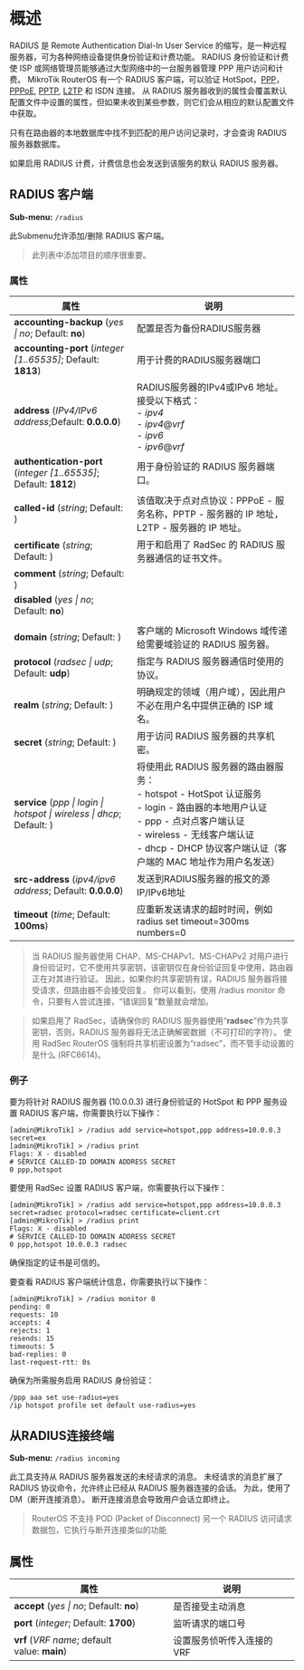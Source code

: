 # 概述

RADIUS 是 Remote Authentication Dial-In User Service 的缩写，是一种远程服务器，可为各种网络设备提供身份验证和计费功能。 RADIUS 身份验证和计费使 ISP 或网络管理员能够通过大型网络中的一台服务器管理 PPP 用户访问和计费。 MikroTik RouterOS 有一个 RADIUS 客户端，可以验证 HotSpot，[PPP](https://help.mikrotik.com/docs/display/ROS/PPP)，[PPPoE](https://help.mikrotik.com/docs/display/ROS/PPPoE), [PPTP](https://help.mikrotik.com/docs/display/ROS/PPTP), [L2TP](https://help.mikrotik.com/docs/display/ROS/L2TP) 和 ISDN 连接。 从 RADIUS 服务器收到的属性会覆盖默认配置文件中设置的属性，但如果未收到某些参数，则它们会从相应的默认配置文件中获取。

只有在路由器的本地数据库中找不到匹配的用户访问记录时，才会查询 RADIUS 服务器数据库。

如果启用 RADIUS 计费，计费信息也会发送到该服务的默认 RADIUS 服务器。

## RADIUS 客户端

 **Sub-menu:** `/radius`

此Submenu允许添加/删除 RADIUS 客户端。

> 此列表中添加项目的顺序很重要。

### 属性

| 属性                                                                                                                                                                                                                                                                                                                                                     | 说明                                                                                                                                                                                                                                      |
| -------------------------------------------------------------------------------------------------------------------------------------------------------------------------------------------------------------------------------------------------------------------------------------------------------------------------------------------------------- | ----------------------------------------------------------------------------------------------------------------------------------------------------------------------------------------------------------------------------------------- |
| **accounting-backup** (_yes                                     \| no_; Default: **no**)                                                                                                                                                                                                                                                                 | 配置是否为备份RADIUS服务器                                                                                                                                                                                                                |
| **accounting-port** (_integer [1..65535]_; Default: **1813**)                                                                                                                                                                                                                                                                                            | 用于计费的RADIUS服务器端口                                                                                                                                                                                                                |
| **address** (_IPv4/IPv6 address_;Default: **0.0.0.0**)                                                                                                                                                                                                                                                                                                   | RADIUS服务器的IPv4或IPv6 地址。<br>接受以下格式：<br> - _ipv4_  <br> - _ipv4_@_vrf_  <br> - _ipv6_  <br> - _ipv6_@_vrf_                                                                                                                   |
| **authentication-port** (_integer [1..65535]_; Default: **1812**)                                                                                                                                                                                                                                                                                        | 用于身份验证的 RADIUS 服务器端口。                                                                                                                                                                                                        |
| **called-id** (_string_; Default: )                                                                                                                                                                                                                                                                                                                      | 该值取决于点对点协议：PPPoE - 服务名称，PPTP - 服务器的 IP 地址，L2TP - 服务器的 IP 地址。                                                                                                                                                |
| **certificate** (_string_; Default: )                                                                                                                                                                                                                                                                                                                    | 用于和启用了 RadSec 的 RADIUS 服务器通信的证书文件。                                                                                                                                                                                      |
| **comment** (_string_; Default: )                                                                                                                                                                                                                                                                                                                        |                                                                                                                                                                                                                                           |
| **disabled** (_yes                                                                        \| no_; Default: **no**)                                                                                                                                                                                                                                       |
|                                                                                                                                                                                                                                                                                                                                                          |
| **domain** (_string_; Default: )                                                                                                                                                                                                                                                                                                                         | 客户端的 Microsoft Windows 域传递给需要域验证的 RADIUS 服务器。                                                                                                                                                                           |
| **protocol** (_radsec                                                                                                                                                                                                                                                                                                         \| udp_; Default: **udp**) | 指定与 RADIUS 服务器通信时使用的协议。                                                                                                                                                                                                    |
| **realm** (_string_; Default: )                                                                                                                                                                                                                                                                                                                          | 明确规定的领域（用户域），因此用户不必在用户名中提供正确的 ISP 域名。                                                                                                                                                                     |
| **secret** (_string_; Default: )                                                                                                                                                                                                                                                                                                                         | 用于访问 RADIUS 服务器的共享机密。                                                                                                                                                                                                        |
| **service** (_ppp                                                                                                  \| login \| hotspot                                                                                                                         \| wireless                               \| dhcp_; Default: )                            | 将使用此 RADIUS 服务器的路由器服务：<br> - hotspot - HotSpot 认证服务<br> - login - 路由器的本地用户认证<br> - ppp - 点对点客户端认证<br> - wireless - 无线客户端认证<br> - dhcp - DHCP 协议客户端认证（客户端的 MAC 地址作为用户名发送） |
| **src-address** (_ipv4/ipv6 address_; Default: **0.0.0.0**)                                                                                                                                                                                                                                                                                              | 发送到RADIUS服务器的报文的源IP/IPv6地址                                                                                                                                                                                                   |
| **timeout** (_time_; Default: **100ms**)                                                                                                                                                                                                                                                                                                                 | 应重新发送请求的超时时间，例如 radius set timeout=300ms numbers=0                                                                                                                                                                         |

> 当 RADIUS 服务器使用 CHAP、MS-CHAPv1、MS-CHAPv2 对用户进行身份验证时，它不使用共享密钥，该密钥仅在身份验证回复中使用，路由器正在对其进行验证。 因此，如果你的共享密钥有误，RADIUS 服务器将接受请求，但路由器不会接受回复。 你可以看到，使用 /radius monitor 命令，只要有人尝试连接，“错误回复”数量就会增加。

> 如果启用了 RadSec，请确保你的 RADIUS 服务器使用“**radsec**”作为共享密钥，否则，RADIUS 服务器将无法正确解密数据（不可打印的字符）。 使用 RadSec RouterOS 强制将共享机密设置为“radsec”，而不管手动设置的是什么 (RFC6614)。

### 例子

要为将针对 RADIUS 服务器 (10.0.0.3) 进行身份验证的 HotSpot 和 PPP 服务设置 RADIUS 客户端，你需要执行以下操作：

````shell
[admin@MikroTik] > /radius add service=hotspot,ppp address=10.0.0.3 secret=ex
[admin@MikroTik] > /radius print
Flags: X - disabled
# SERVICE CALLED-ID DOMAIN ADDRESS SECRET
0 ppp,hotspot

````

要使用 RadSec 设置 RADIUS 客户端，你需要执行以下操作：

```shell
[admin@MikroTik] > /radius add service=hotspot,ppp address=10.0.0.3 secret=radsec protocol=radsec certificate=client.crt
[admin@MikroTik] > /radius print
Flags: X - disabled
# SERVICE CALLED-ID DOMAIN ADDRESS SECRET
0 ppp,hotspot 10.0.0.3 radsec

```

确保指定的证书是可信的。

要查看 RADIUS 客户端统计信息，你需要执行以下操作：

```shell
[admin@MikroTik] > /radius monitor 0
pending: 0
requests: 10
accepts: 4
rejects: 1
resends: 15
timeouts: 5
bad-replies: 0
last-request-rtt: 0s

```

确保为所需服务启用 RADIUS 身份验证：

```shell
/ppp aaa set use-radius=yes
/ip hotspot profile set default use-radius=yes

```

## 从RADIUS连接终端

**Sub-menu:** `/radius incoming`

此工具支持从 RADIUS 服务器发送的未经请求的消息。 未经请求的消息扩展了 RADIUS 协议命令，允许终止已经从 RADIUS 服务器连接的会话。 为此，使用了 DM（断开连接消息）。 断开连接消息会导致用户会话立即终止。

> RouterOS 不支持 POD (Packet of Disconnect) 另一个 RADIUS 访问请求数据包，它执行与断开连接类似的功能

## 属性

| 属性                                                             | 说明                       |
| ---------------------------------------------------------------- | -------------------------- |
| **accept** (_yes                        \| no_; Default: **no**) | 是否接受主动消息           |
| **port** (_integer_; Default: **1700**)                          | 监听请求的端口号           |
| **vrf** (_VRF name_; default value: **main**)                    | 设置服务侦听传入连接的 VRF |